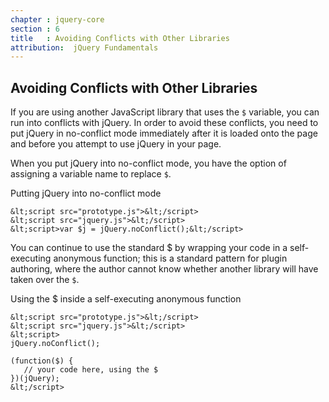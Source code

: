 ```yaml
---
chapter : jquery-core
section : 6
title   : Avoiding Conflicts with Other Libraries
attribution:  jQuery Fundamentals
---
```

## Avoiding Conflicts with Other Libraries

If you are using another JavaScript library that uses the `$` variable, you can run into conflicts with jQuery. 
In order to avoid these conflicts, you need to put jQuery in no-conflict mode immediately after it is loaded onto the page and before you attempt to use jQuery in your page.

When you put jQuery into no-conflict mode, you have the option of assigning a variable name to replace `$`.

<div class="example" markdown="1">
Putting jQuery into no-conflict mode

    &lt;script src="prototype.js">&lt;/script>
    &lt;script src="jquery.js">&lt;/script>
    &lt;script>var $j = jQuery.noConflict();&lt;/script>
</div>

You can continue to use the standard $ by wrapping your code in a self-executing anonymous function; 
this is a standard pattern for plugin authoring, where the author cannot know whether another library will have taken over the `$`.

<div class="example" markdown="1">
Using the $ inside a self-executing anonymous function

    &lt;script src="prototype.js">&lt;/script>
    &lt;script src="jquery.js">&lt;/script>
    &lt;script>
    jQuery.noConflict();
    
    (function($) {
       // your code here, using the $
    })(jQuery);
    &lt;/script>
</div>